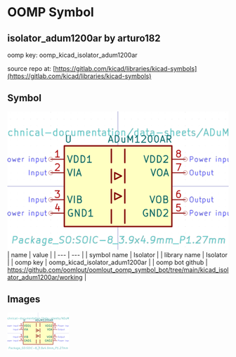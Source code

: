 # OOMP Symbol  
## isolator_adum1200ar  by arturo182  
  
oomp key: oomp_kicad_isolator_adum1200ar  
  
source repo at: [https://gitlab.com/kicad/libraries/kicad-symbols](https://gitlab.com/kicad/libraries/kicad-symbols)  
## Symbol  
  
[![working.png](working_600.png)](working.png)  
| name | value | 
| --- | --- | 
| symbol name | Isolator | 
| library name | Isolator | 
| oomp key | oomp_kicad_isolator_adum1200ar | 
| oomp bot github | https://github.com/oomlout/oomlout_oomp_symbol_bot/tree/main/kicad_isolator_adum1200ar/working | 
## Images  
  
[![working.png](working_140.png)](working.png)  
